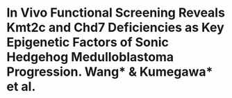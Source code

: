 # In Vivo Functional Screening Reveals Kmt2c and Chd7 Deficiencies as Key Epigenetic Factors of Sonic Hedgehog Medulloblastoma Progression. Wang* & Kumegawa* et al.
